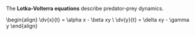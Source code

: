 The **Lotka-Volterra equations** describe predator-prey dynamics.

\begin{align}
\dv{x}{t} = \alpha x - \beta xy \\
\dv{y}{t} = \delta xy - \gamma y
\end{align}
